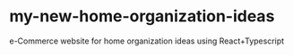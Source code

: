 # my-new-home-organization-ideas
e-Commerce website for home organization ideas using React+Typescript
